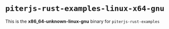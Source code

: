 # `piterjs-rust-examples-linux-x64-gnu`

This is the **x86_64-unknown-linux-gnu** binary for `piterjs-rust-examples`
